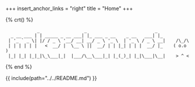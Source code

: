 +++
insert_anchor_links = "right"
title = "Home"
+++

{% crt() %}
```
            _                 _                          _   
  _ __ ___ | | _____ _ __ ___| |_ ___ _ __    _ __   ___| |_ 
 | '_ ` _ \| |/ / _ \ '__/ __| __/ _ \ '_ \  | '_ \ / _ \ __|    /\_/\ 
 | | | | | |   <  __/ |  \__ \ ||  __/ | | |_| | | |  __/ |_    ( o.o )
 |_| |_| |_|_|\_\___|_|  |___/\__\___|_| |_(_)_| |_|\___|\__|    > ^ <
```
{% end %}

{{ include(path="../../README.md") }}
